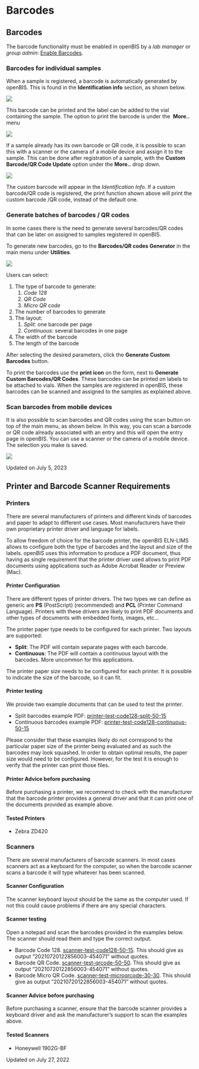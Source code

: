 # Barcodes

## Barcodes

The barcode functionality must be enabled in openBIS by a *lab manager*
or *group admin*: [Enable
Barcodes](../general-admin-users/admins-documentation/enable-barcodes.md).

### Barcodes for individual samples

When a sample is registered, a barcode is automatically generated by
openBIS. This is found in the **Identification info** section, as shown
below.

![](img/Default-sample-barcode-1.png)

This barcode can be printed and the label can be added to the vial
containing the sample. The option to print the barcode is under the 
**More..** menu

![](img/barcode-print-more-dropdown-slide.png)

If a sample already has its own barcode or QR code, it is possible to scan this with
a scanner or the camera of a mobile device and assign it to the sample.
This can be done after registration of a sample, with the **Custom
Barcode/QR Code Update** option under the **More..** drop down.

![](img/barcode-udate-more-dropdown-slide.png)

The custom barcode will appear in the *Identification Info*. If a custom
barcode/QR code is registered, the print function shown above will print the
custom barcode /QR code, instead of the default one.

### Generate batches of barcodes / QR codes

In some cases there is the need to generate several barcodes/QR codes that can be
later on assigned to samples registered in openBIS.

To generate new barcodes, go to the **Barcodes/QR codes Generator** in the main
menu under **Utilities**.

![](img/Generate-custom-barcodes-qrcodes.png)

Users can select:

1.  The type of barcode to generate:
    1.  *Code 128*
    2.  *QR Code*
    3.  *Micro QR code*
2.  The number of barcodes to generate
3.  The layout:
    1.  *Split*: one barcode per page
    2.  *Continuous*: several barcodes in one page
4.  The width of the barcode
5.  The length of the barcode

After selecting the desired parameters, click the **Generate Custom
Barcodes** button.

To print the barcodes use the **print icon** on the form, next to
**Generate Custom Barcodes/QR Codes**. These barcodes can be printed on labels to
be attached to vials. When the samples are registered in openBIS, these
barcodes can be scanned and assigned to the samples as explained above.

### Scan barcodes from mobile devices

It is also possible to scan barcodes and QR codes using the scan button
on top of the main menu, as shown below. In this way, you can scan a
barcode or QR code already associated with an entry and this will open
the entry page in openBIS. You can use a scanner or the camera of a
mobile device. The selection you make is saved.

![](img/scan-barcode-navigation-menu-1-1024x241.png)

Updated on July 5, 2023

## Printer and Barcode Scanner Requirements

### Printers

There are several manufacturers of printers and different kinds of
barcodes and paper to adapt to different use cases. Most manufacturers
have their own proprietary printer driver and language for labels.

To allow freedom of choice for the barcode printer, the openBIS ELN-LIMS
allows to configure both the type of barcodes and the layout and size of
the labels. openBIS uses this information to produce a PDF document,
thus having as single requirement that the printer driver used allows to
print PDF documents using applications such as Adobe Acrobat Reader or
Preview (Mac).

#### Printer Configuration

There are different types of printer drivers. The two types we can
define as generic are **PS** (PostScript) (recommended) and **PCL**
(Printer Command Language). Printers with these drivers are likely to
print PDF documents and other types of documents with embedded fonts,
images, etc…

The printer paper type needs to be configured for each printer. Two
layouts are supported:

-   **Split**: The PDF will contain separate pages with each barcode.
-   **Continuous**: The PDF will contain a continuous layout with the
    barcodes. More uncommon for this applications.

The printer paper size needs to be configured for each printer. It is
possible to indicate the size of the barcode, so it can fit.

#### Printer testing

We provide two example documents that can be used to test the printer.

-   Split barcodes example PDF:
    [printer-test-code128-split-50-15](att/printer-test-code128-split-50-15.pdf)
-   Continuous barcodes example PDF:
    [printer-test-code128-continuous-50-15](att/printer-test-code128-continuous-50-15.pdf)


Please consider that these examples likely do not correspond to the
particular paper size of the printer being evaluated and as such the
barcodes may look squashed. In order to obtain optimal results, the
paper size would need to be configured. However, for the test it is
enough to verify that the printer can print those files.

#### Printer Advice before purchasing

Before purchasing a printer, we recommend to check with the manufacturer
that the barcode printer provides a general driver and that it can print
one of the documents provided as example above.

#### Tested Printers

-   Zebra ZD420

### Scanners

There are several manufacturers of barcode scanners. In most cases
scanners act as a keyboard for the computer, so when the barcode scanner
scans a barcode it will type whatever has been scanned.

#### Scanner Configuration

The scanner keyboard layout should be the same as the computer used. If
not this could cause problems if there are any special characters.

#### Scanner testing

Open a notepad and scan the barcodes provided in the examples below. The
scanner should read them and type the correct output.

-   Barcode Code 128.
    [scanner-test-code128-50-15](att/scanner-test-code128-50-15.pdf).
    This should give as output “20210720122856003-454071” without
    quotes.
-   Barcode QR Code.
    [scanner-test-qrcode-50-50](att/scanner-test-qrcode-50-50.pdf).
    This should give as output “20210720122856003-454071” without
    quotes.
-   Barcode Micro QR Code.
    [scanner-test-microqrcode-30-30](att/scanner-test-microqrcode-30-30.pdf).
    This should give as output “20210720122856003-454071” without
    quotes.

#### Scanner Advice before purchasing

Before purchasing a scanner, ensure that the barcode scanner provides a
keyboard driver and ask the manufacturer’s support to scan the examples
above.

#### Tested Scanners

-   Honeywell 1902G-BF

Updated on July 27, 2022
